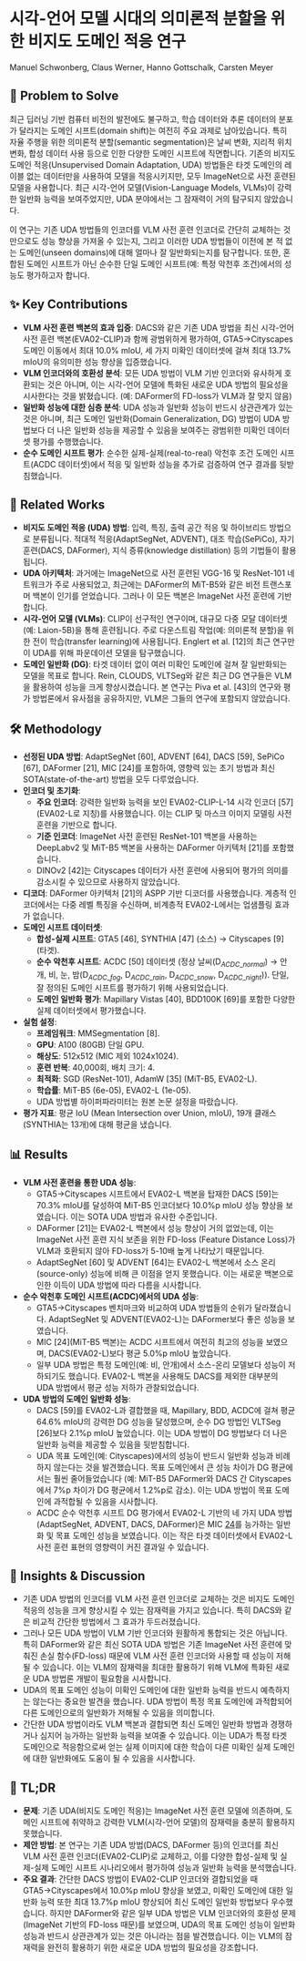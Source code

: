# 시각-언어 모델 시대의 의미론적 분할을 위한 비지도 도메인 적응 연구

Manuel Schwonberg, Claus Werner, Hanno Gottschalk, Carsten Meyer

## 🧩 Problem to Solve

최근 딥러닝 기반 컴퓨터 비전의 발전에도 불구하고, 학습 데이터와 추론 데이터의 분포가 달라지는 도메인 시프트(domain shift)는 여전히 주요 과제로 남아있습니다. 특히 자율 주행을 위한 의미론적 분할(semantic segmentation)은 날씨 변화, 지리적 위치 변화, 합성 데이터 사용 등으로 인한 다양한 도메인 시프트에 직면합니다. 기존의 비지도 도메인 적응(Unsupervised Domain Adaptation, UDA) 방법들은 타겟 도메인의 레이블 없는 데이터만을 사용하여 모델을 적응시키지만, 모두 ImageNet으로 사전 훈련된 모델을 사용합니다. 최근 시각-언어 모델(Vision-Language Models, VLMs)이 강력한 일반화 능력을 보여주었지만, UDA 분야에서는 그 잠재력이 거의 탐구되지 않았습니다.

이 연구는 기존 UDA 방법들의 인코더를 VLM 사전 훈련 인코더로 간단히 교체하는 것만으로도 성능 향상을 가져올 수 있는지, 그리고 이러한 UDA 방법들이 이전에 본 적 없는 도메인(unseen domains)에 대해 얼마나 잘 일반화되는지를 탐구합니다. 또한, 혼합된 도메인 시프트가 아닌 순수한 단일 도메인 시프트(예: 특정 악천후 조건)에서의 성능도 평가하고자 합니다.

## ✨ Key Contributions

* **VLM 사전 훈련 백본의 효과 입증**: DACS와 같은 기존 UDA 방법을 최신 시각-언어 사전 훈련 백본(EVA02-CLIP)과 함께 광범위하게 평가하여, GTA5→Cityscapes 도메인 이동에서 최대 10.0% mIoU, 세 가지 미확인 데이터셋에 걸쳐 최대 13.7% mIoU의 유의미한 성능 향상을 입증했습니다.
* **VLM 인코더와의 호환성 분석**: 모든 UDA 방법이 VLM 기반 인코더와 유사하게 호환되는 것은 아니며, 이는 시각-언어 모델에 특화된 새로운 UDA 방법의 필요성을 시사한다는 것을 밝혔습니다. (예: DAFormer의 FD-loss가 VLM과 잘 맞지 않음)
* **일반화 성능에 대한 심층 분석**: UDA 성능과 일반화 성능이 반드시 상관관계가 있는 것은 아니며, 최근 도메인 일반화(Domain Generalization, DG) 방법이 UDA 방법보다 더 나은 일반화 성능을 제공할 수 있음을 보여주는 광범위한 미확인 데이터셋 평가를 수행했습니다.
* **순수 도메인 시프트 평가**: 순수한 실제-실제(real-to-real) 악천후 조건 도메인 시프트(ACDC 데이터셋)에서 적응 및 일반화 성능을 추가로 검증하여 연구 결과를 뒷받침했습니다.

## 📎 Related Works

* **비지도 도메인 적응 (UDA) 방법**: 입력, 특징, 출력 공간 적응 및 하이브리드 방법으로 분류됩니다. 적대적 적응(AdaptSegNet, ADVENT), 대조 학습(SePiCo), 자기 훈련(DACS, DAFormer), 지식 증류(knowledge distillation) 등의 기법들이 활용됩니다.
* **UDA 아키텍처**: 과거에는 ImageNet으로 사전 훈련된 VGG-16 및 ResNet-101 네트워크가 주로 사용되었고, 최근에는 DAFormer의 MiT-B5와 같은 비전 트랜스포머 백본이 인기를 얻었습니다. 그러나 이 모든 백본은 ImageNet 사전 훈련에 기반합니다.
* **시각-언어 모델 (VLMs)**: CLIP이 선구적인 연구이며, 대규모 다중 모달 데이터셋(예: Laion-5B)을 통해 훈련됩니다. 주로 다운스트림 작업(예: 의미론적 분할)을 위한 전이 학습(transfer learning)에 사용됩니다. Englert et al. [12]의 최근 연구만이 UDA를 위해 파운데이션 모델을 탐구했습니다.
* **도메인 일반화 (DG)**: 타겟 데이터 없이 여러 미확인 도메인에 걸쳐 잘 일반화되는 모델을 목표로 합니다. Rein, CLOUDS, VLTSeg와 같은 최근 DG 연구들은 VLM을 활용하여 성능을 크게 향상시켰습니다. 본 연구는 Piva et al. [43]의 연구와 평가 방법론에서 유사점을 공유하지만, VLM은 그들의 연구에 포함되지 않았습니다.

## 🛠️ Methodology

* **선정된 UDA 방법**: AdaptSegNet [60], ADVENT [64], DACS [59], SePiCo [67], DAFormer [21], MIC [24]를 포함하여, 영향력 있는 초기 방법과 최신 SOTA(state-of-the-art) 방법을 모두 다루었습니다.
* **인코더 및 초기화**:
  * **주요 인코더**: 강력한 일반화 능력을 보인 EVA02-CLIP-L-14 시각 인코더 [57] (EVA02-L로 지칭)를 사용했습니다. 이는 CLIP 및 마스크 이미지 모델링 사전 훈련을 기반으로 합니다.
  * **기준 인코더**: ImageNet 사전 훈련된 ResNet-101 백본을 사용하는 DeepLabv2 및 MiT-B5 백본을 사용하는 DAFormer 아키텍처 [21]를 포함했습니다.
  * DINOv2 [42]는 Cityscapes 데이터가 사전 훈련에 사용되어 평가의 의미를 감소시킬 수 있으므로 사용하지 않았습니다.
* **디코더**: DAFormer 아키텍처 [21]의 ASPP 기반 디코더를 사용했습니다. 계층적 인코더에서는 다중 레벨 특징을 수신하며, 비계층적 EVA02-L에서는 업샘플링 효과가 없습니다.
* **도메인 시프트 데이터셋**:
  * **합성-실제 시프트**: GTA5 [46], SYNTHIA [47] (소스) → Cityscapes [9] (타겟).
  * **순수 악천후 시프트**: ACDC [50] 데이터셋 (정상 날씨(D$_{ACDC\_normal}$) → 안개, 비, 눈, 밤(D$_{ACDC\_fog}$, D$_{ACDC\_rain}$, D$_{ACDC\_snow}$, D$_{ACDC\_night}$)). 단일, 잘 정의된 도메인 시프트를 평가하기 위해 사용되었습니다.
  * **도메인 일반화 평가**: Mapillary Vistas [40], BDD100K [69]를 포함한 다양한 실제 데이터셋에서 평가했습니다.
* **실험 설정**:
  * **프레임워크**: MMSegmentation [8].
  * **GPU**: A100 (80GB) 단일 GPU.
  * **해상도**: 512x512 (MIC 제외 1024x1024).
  * **훈련 반복**: 40,000회, 배치 크기: 4.
  * **최적화**: SGD (ResNet-101), AdamW [35] (MiT-B5, EVA02-L).
  * **학습률**: MiT-B5 (6e-05), EVA02-L (1e-05).
  * UDA 방법별 하이퍼파라미터는 원본 논문 설정을 따랐습니다.
* **평가 지표**: 평균 IoU (Mean Intersection over Union, mIoU), 19개 클래스(SYNTHIA는 13개)에 대해 평균을 냈습니다.

## 📊 Results

* **VLM 사전 훈련을 통한 UDA 성능**:
  * GTA5→Cityscapes 시프트에서 EVA02-L 백본을 탑재한 DACS [59]는 70.3% mIoU를 달성하여 MiT-B5 인코더보다 10.0%p mIoU 성능 향상을 보였습니다. 이는 SOTA UDA 방법과 유사한 수준입니다.
  * DAFormer [21]는 EVA02-L 백본에서 성능 향상이 거의 없었는데, 이는 ImageNet 사전 훈련 지식 보존을 위한 FD-loss (Feature Distance Loss)가 VLM과 호환되지 않아 FD-loss가 5-10배 높게 나타났기 때문입니다.
  * AdaptSegNet [60] 및 ADVENT [64]는 EVA02-L 백본에서 소스 온리(source-only) 성능에 비해 큰 이점을 얻지 못했습니다. 이는 새로운 백본으로 인한 이득이 UDA 방법에 따라 다름을 시사합니다.
* **순수 악천후 도메인 시프트(ACDC)에서의 UDA 성능**:
  * GTA5→Cityscapes 벤치마크와 비교하여 UDA 방법들의 순위가 달라졌습니다. AdaptSegNet 및 ADVENT(EVA02-L)는 DAFormer보다 좋은 성능을 보였습니다.
  * MIC [24](MiT-B5 백본)는 ACDC 시프트에서 여전히 최고의 성능을 보였으며, DACS(EVA02-L)보다 평균 5.0%p mIoU 높았습니다.
  * 일부 UDA 방법은 특정 도메인(예: 비, 안개)에서 소스-온리 모델보다 성능이 저하되기도 했습니다. EVA02-L 백본을 사용해도 DACS를 제외한 대부분의 UDA 방법에서 평균 성능 저하가 관찰되었습니다.
* **UDA 방법의 도메인 일반화 성능**:
  * DACS [59]를 EVA02-L과 결합했을 때, Mapillary, BDD, ACDC에 걸쳐 평균 64.6% mIoU의 강력한 DG 성능을 달성했으며, 순수 DG 방법인 VLTSeg [26]보다 2.1%p mIoU 높았습니다. 이는 UDA 방법이 DG 방법보다 더 나은 일반화 능력을 제공할 수 있음을 뒷받침합니다.
  * UDA 목표 도메인(예: Cityscapes)에서의 성능이 반드시 일반화 성능과 비례하지 않는다는 것을 발견했습니다. 목표 도메인에서 큰 성능 차이가 DG 평균에서는 훨씬 줄어들었습니다 (예: MiT-B5 DAFormer와 DACS 간 Cityscapes에서 7%p 차이가 DG 평균에서 1.2%p로 감소). 이는 UDA 방법이 목표 도메인에 과적합될 수 있음을 시사합니다.
  * ACDC 순수 악천후 시프트 DG 평가에서 EVA02-L 기반의 네 가지 UDA 방법(AdaptSegNet, ADVENT, DACS, DAFormer)은 MIC [24](MiT-B5)를 능가하는 일반화 및 목표 도메인 성능을 보였습니다. 이는 작은 타겟 데이터셋에서 EVA02-L 사전 훈련 표현의 영향력이 커진 결과일 수 있습니다.

## 🧠 Insights & Discussion

* 기존 UDA 방법의 인코더를 VLM 사전 훈련 인코더로 교체하는 것은 비지도 도메인 적응의 성능을 크게 향상시킬 수 있는 잠재력을 가지고 있습니다. 특히 DACS와 같은 비교적 간단한 방법에서 그 효과가 두드러졌습니다.
* 그러나 모든 UDA 방법이 VLM 기반 인코더와 원활하게 통합되는 것은 아닙니다. 특히 DAFormer와 같은 최신 SOTA UDA 방법은 기존 ImageNet 사전 훈련에 맞춰진 손실 함수(FD-loss) 때문에 VLM 사전 훈련 인코더와 사용할 때 성능이 저해될 수 있습니다. 이는 VLM의 잠재력을 최대한 활용하기 위해 VLM에 특화된 새로운 UDA 방법론 개발이 필요함을 시사합니다.
* UDA의 목표 도메인 성능이 미확인 도메인에 대한 일반화 능력을 반드시 예측하지는 않는다는 중요한 발견을 했습니다. UDA 방법이 특정 목표 도메인에 과적합되어 다른 도메인으로의 일반화가 저해될 수 있음을 의미합니다.
* 간단한 UDA 방법이라도 VLM 백본과 결합되면 최신 도메인 일반화 방법과 경쟁하거나 심지어 능가하는 일반화 능력을 보여줄 수 있습니다. 이는 UDA가 특정 타겟 도메인으로 적응함으로써 얻는 실제 이미지에 대한 학습이 다른 미확인 실제 도메인에 대한 일반화에도 도움이 될 수 있음을 시사합니다.

## 📌 TL;DR

* **문제**: 기존 UDA(비지도 도메인 적응)는 ImageNet 사전 훈련 모델에 의존하며, 도메인 시프트에 취약하고 강력한 VLM(시각-언어 모델)의 잠재력을 충분히 활용하지 못했습니다.
* **제안 방법**: 본 연구는 기존 UDA 방법(DACS, DAFormer 등)의 인코더를 최신 VLM 사전 훈련 인코더(EVA02-CLIP)로 교체하고, 이를 다양한 합성-실제 및 실제-실제 도메인 시프트 시나리오에서 평가하여 성능과 일반화 능력을 분석했습니다.
* **주요 결과**: 간단한 DACS 방법이 EVA02-CLIP 인코더와 결합되었을 때 GTA5→Cityscapes에서 10.0%p mIoU 향상을 보였고, 미확인 도메인에 대한 일반화 능력 또한 최대 13.7%p mIoU 향상되어 최신 도메인 일반화 방법보다 우수했습니다. 하지만 DAFormer와 같은 일부 UDA 방법은 VLM 인코더와의 호환성 문제(ImageNet 기반의 FD-loss 때문)를 보였으며, UDA의 목표 도메인 성능이 일반화 성능과 반드시 상관관계가 있는 것은 아니라는 점을 발견했습니다. 이는 VLM의 잠재력을 완전히 활용하기 위한 새로운 UDA 방법의 필요성을 강조합니다.
